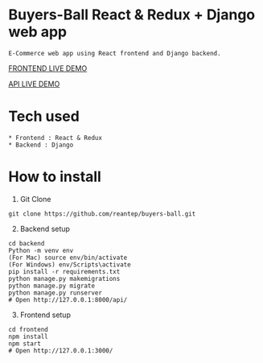 # Buyers-Ball React & Redux + Django web app
```
E-Commerce web app using React frontend and Django backend.

```


<a href="https://bbapp-frontend-production.herokuapp.com/" rel="nofollow">FRONTEND LIVE DEMO</a>


<a href="https://bbapp-backend-production.herokuapp.com/" rel="nofollow"> API LIVE DEMO</a>

# Tech used
```
* Frontend : React & Redux
* Backend : Django
```

# How to install  
1. Git Clone

```
git clone https://github.com/reantep/buyers-ball.git
```

2. Backend setup 

```
cd backend
Python -m venv env
(For Mac) source env/bin/activate
(For Windows) env/Scripts\activate
pip install -r requirements.txt
python manage.py makemigrations
python manage.py migrate
python manage.py runserver
# Open http://127.0.0.1:8000/api/
```

3. Frontend setup

```
cd frontend
npm install
npm start
# Open http://127.0.0.1:3000/
```
